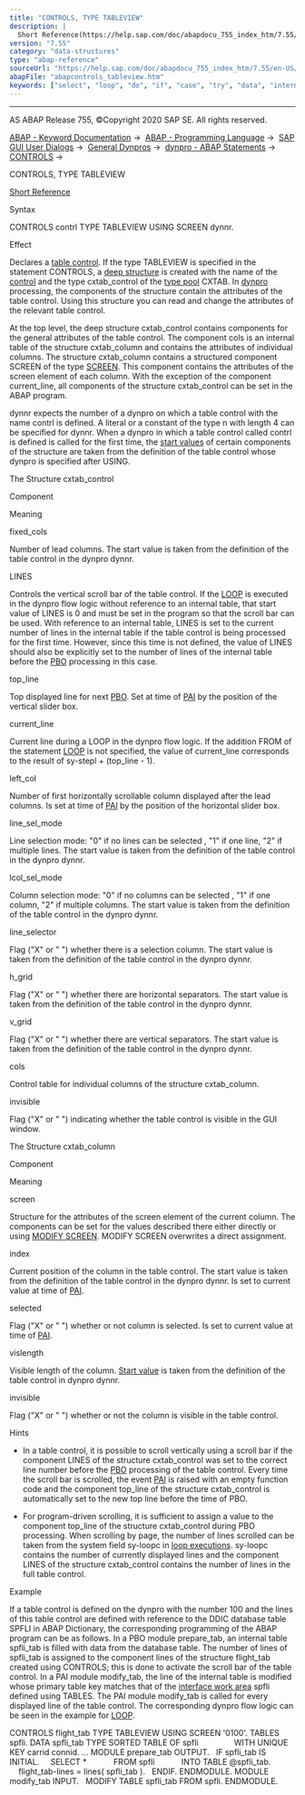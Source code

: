 ```yaml
---
title: "CONTROLS, TYPE TABLEVIEW"
description: |
  Short Reference(https://help.sap.com/doc/abapdocu_755_index_htm/7.55/en-US/abapcontrols_shortref.htm) Syntax CONTROLS contrl TYPE TABLEVIEW USING SCREEN dynnr. Effect Declares a table control(https://help.sap.com/doc/abapdocu_755_index_htm/7.55/en-US/abentable_control_glosry.htm 'Glossary Entry'
version: "7.55"
category: "data-structures"
type: "abap-reference"
sourceUrl: "https://help.sap.com/doc/abapdocu_755_index_htm/7.55/en-US/abapcontrols_tableview.htm"
abapFile: "abapcontrols_tableview.htm"
keywords: ["select", "loop", "do", "if", "case", "try", "data", "internal-table", "abapcontrols", "tableview"]
---
```


* * *

AS ABAP Release 755, ©Copyright 2020 SAP SE. All rights reserved.

[ABAP - Keyword Documentation](https://help.sap.com/doc/abapdocu_755_index_htm/7.55/en-US/abenabap.htm) →  [ABAP - Programming Language](https://help.sap.com/doc/abapdocu_755_index_htm/7.55/en-US/abenabap_reference.htm) →  [SAP GUI User Dialogs](https://help.sap.com/doc/abapdocu_755_index_htm/7.55/en-US/abenabap_screens.htm) →  [General Dynpros](https://help.sap.com/doc/abapdocu_755_index_htm/7.55/en-US/abenabap_dynpros.htm) →  [dynpro - ABAP Statements](https://help.sap.com/doc/abapdocu_755_index_htm/7.55/en-US/abenabap_dynpros_abap_statements.htm) →  [CONTROLS](https://help.sap.com/doc/abapdocu_755_index_htm/7.55/en-US/abapcontrols.htm) → 

CONTROLS, TYPE TABLEVIEW

[Short Reference](https://help.sap.com/doc/abapdocu_755_index_htm/7.55/en-US/abapcontrols_shortref.htm)

Syntax

CONTROLS contrl TYPE TABLEVIEW USING SCREEN dynnr.

Effect

Declares a [table control](https://help.sap.com/doc/abapdocu_755_index_htm/7.55/en-US/abentable_control_glosry.htm "Glossary Entry"). If the type TABLEVIEW is specified in the statement CONTROLS, a [deep structure](https://help.sap.com/doc/abapdocu_755_index_htm/7.55/en-US/abendeep_structure_glosry.htm "Glossary Entry") is created with the name of the [control](https://help.sap.com/doc/abapdocu_755_index_htm/7.55/en-US/abencontrol_glosry.htm "Glossary Entry") and the type cxtab\_control of the [type pool](https://help.sap.com/doc/abapdocu_755_index_htm/7.55/en-US/abentype_pool_glosry.htm "Glossary Entry") CXTAB. In [dynpro](https://help.sap.com/doc/abapdocu_755_index_htm/7.55/en-US/abendynpro_glosry.htm "Glossary Entry") processing, the components of the structure contain the attributes of the table control. Using this structure you can read and change the attributes of the relevant table control.

At the top level, the deep structure cxtab\_control contains components for the general attributes of the table control. The component cols is an internal table of the structure cxtab\_column and contains the attributes of individual columns. The structure cxtab\_column contains a structured component SCREEN of the type [SCREEN](https://help.sap.com/doc/abapdocu_755_index_htm/7.55/en-US/abenscreen.htm). This component contains the attributes of the screen element of each column. With the exception of the component current\_line, all components of the structure cxtab\_control can be set in the ABAP program.

dynnr expects the number of a dynpro on which a table control with the name contrl is defined. A literal or a constant of the type n with length 4 can be specified for dynnr. When a dynpro in which a table control called contrl is defined is called for the first time, the [start values](https://help.sap.com/doc/abapdocu_755_index_htm/7.55/en-US/abenstart_value_glosry.htm "Glossary Entry") of certain components of the structure are taken from the definition of the table control whose dynpro is specified after USING.

The Structure cxtab\_control

Component

Meaning

fixed\_cols

Number of lead columns. The start value is taken from the definition of the table control in the dynpro dynnr.

LINES

Controls the vertical scroll bar of the table control. If the [LOOP](https://help.sap.com/doc/abapdocu_755_index_htm/7.55/en-US/dynploop.htm) is executed in the dynpro flow logic without reference to an internal table, that start value of LINES is 0 and must be set in the program so that the scroll bar can be used. With reference to an internal table, LINES is set to the current number of lines in the internal table if the table control is being processed for the first time. However, since this time is not defined, the value of LINES should also be explicitly set to the number of lines of the internal table before the [PBO](https://help.sap.com/doc/abapdocu_755_index_htm/7.55/en-US/abenpbo_glosry.htm "Glossary Entry") processing in this case.

top\_line

Top displayed line for next [PBO](https://help.sap.com/doc/abapdocu_755_index_htm/7.55/en-US/abenpbo_glosry.htm "Glossary Entry"). Set at time of [PAI](https://help.sap.com/doc/abapdocu_755_index_htm/7.55/en-US/abenpai_glosry.htm "Glossary Entry") by the position of the vertical slider box.

current\_line

Current line during a LOOP in the dynpro flow logic. If the addition FROM of the statement [LOOP](https://help.sap.com/doc/abapdocu_755_index_htm/7.55/en-US/dynploop.htm) is not specified, the value of current\_line corresponds to the result of sy-stepl + (top\_line - 1).

left\_col

Number of first horizontally scrollable column displayed after the lead columns. Is set at time of [PAI](https://help.sap.com/doc/abapdocu_755_index_htm/7.55/en-US/abenpai_glosry.htm "Glossary Entry") by the position of the horizontal slider box.

line\_sel\_mode

Line selection mode: "0" if no lines can be selected , "1" if one line, "2" if multiple lines. The start value is taken from the definition of the table control in the dynpro dynnr.

lcol\_sel\_mode

Column selection mode: "0" if no columns can be selected , "1" if one column, "2" if multiple columns. The start value is taken from the definition of the table control in the dynpro dynnr.

line\_selector

Flag ("X" or " ") whether there is a selection column. The start value is taken from the definition of the table control in the dynpro dynnr.

h\_grid

Flag ("X" or " ") whether there are horizontal separators. The start value is taken from the definition of the table control in the dynpro dynnr.

v\_grid

Flag ("X" or " ") whether there are vertical separators. The start value is taken from the definition of the table control in the dynpro dynnr.

cols

Control table for individual columns of the structure cxtab\_column.

invisible

Flag ("X" or " ") indicating whether the table control is visible in the GUI window.

The Structure cxtab\_column

Component

Meaning

screen

Structure for the attributes of the screen element of the current column. The components can be set for the values described there either directly or using [MODIFY SCREEN](https://help.sap.com/doc/abapdocu_755_index_htm/7.55/en-US/abapmodify_screen.htm). MODIFY SCREEN overwrites a direct assignment.

index

Current position of the column in the table control. The start value is taken from the definition of the table control in the dynpro dynnr. Is set to current value at time of [PAI](https://help.sap.com/doc/abapdocu_755_index_htm/7.55/en-US/abenpai_glosry.htm "Glossary Entry").

selected

Flag ("X" or " ") whether or not column is selected. Is set to current value at time of [PAI](https://help.sap.com/doc/abapdocu_755_index_htm/7.55/en-US/abenpai_glosry.htm "Glossary Entry").

vislength

Visible length of the column. [Start value](https://help.sap.com/doc/abapdocu_755_index_htm/7.55/en-US/abenstart_value_glosry.htm "Glossary Entry") is taken from the definition of the table control in dynpro dynnr.

invisible

Flag ("X" or " ") whether or not the column is visible in the table control.

Hints

-   In a table control, it is possible to scroll vertically using a scroll bar if the component LINES of the structure cxtab\_control was set to the correct line number before the [PBO](https://help.sap.com/doc/abapdocu_755_index_htm/7.55/en-US/abenpbo_glosry.htm "Glossary Entry") processing of the table control. Every time the scroll bar is scrolled, the event [PAI](https://help.sap.com/doc/abapdocu_755_index_htm/7.55/en-US/abenpai_glosry.htm "Glossary Entry") is raised with an empty function code and the component top\_line of the structure cxtab\_control is automatically set to the new top line before the time of PBO.

-   For program-driven scrolling, it is sufficient to assign a value to the component top\_line of the structure cxtab\_control during PBO processing. When scrolling by page, the number of lines scrolled can be taken from the system field sy-loopc in [loop executions](https://help.sap.com/doc/abapdocu_755_index_htm/7.55/en-US/dynploop.htm). sy-loopc contains the number of currently displayed lines and the component LINES of the structure cxtab\_control contains the number of lines in the full table control.
    

Example

If a table control is defined on the dynpro with the number 100 and the lines of this table control are defined with reference to the DDIC database table SPFLI in ABAP Dictionary, the corresponding programming of the ABAP program can be as follows. In a PBO module prepare\_tab, an internal table spfli\_tab is filled with data from the database table. The number of lines of spfli\_tab is assigned to the component lines of the structure flight\_tab created using CONTROLS; this is done to activate the scroll bar of the table control. In a PAI module modify\_tab, the line of the internal table is modified whose primary table key matches that of the [interface work area](https://help.sap.com/doc/abapdocu_755_index_htm/7.55/en-US/abeninterface_work_area_glosry.htm "Glossary Entry") spfli defined using TABLES. The PAI module modify\_tab is called for every displayed line of the table control. The corresponding dynpro flow logic can be seen in the example for [LOOP](https://help.sap.com/doc/abapdocu_755_index_htm/7.55/en-US/dynploop.htm).

CONTROLS flight\_tab TYPE TABLEVIEW USING SCREEN '0100'.
TABLES spfli.
DATA spfli\_tab TYPE SORTED TABLE OF spfli
               WITH UNIQUE KEY carrid connid.
...
MODULE prepare\_tab OUTPUT.
  IF spfli\_tab IS INITIAL.
    SELECT \*
           FROM spfli
           INTO TABLE @spfli\_tab.
    flight\_tab-lines = lines( spfli\_tab ).
  ENDIF.
ENDMODULE.
MODULE modify\_tab INPUT.
  MODIFY TABLE spfli\_tab FROM spfli.
ENDMODULE.
